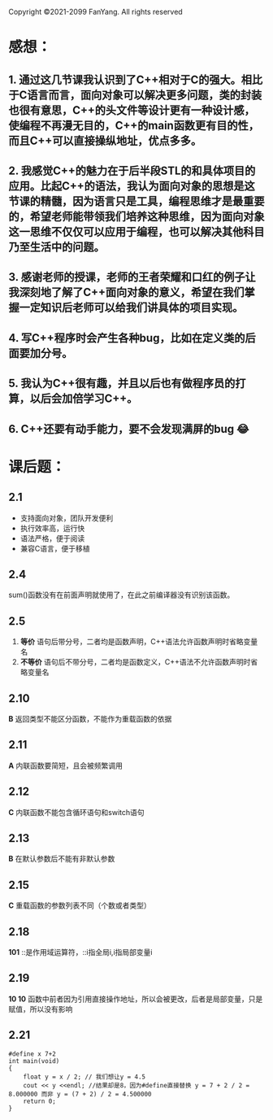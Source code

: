 Copyright ©2021-2099 FanYang. All rights reserved

# 感想：
## 1. 通过这几节课我认识到了C++相对于C的强大。相比于C语言而言，面向对象可以解决更多问题，类的封装也很有意思，C++的头文件等设计更有一种设计感，使编程不再漫无目的，C++的main函数更有目的性，而且C++可以直接操纵地址，优点多多。
## 2. 我感觉C++的魅力在于后半段STL的和具体项目的应用。比起C++的语法，我认为面向对象的思想是这节课的精髓，因为语言只是工具，编程思维才是最重要的，希望老师能带领我们培养这种思维，因为面向对象这一思维不仅仅可以应用于编程，也可以解决其他科目乃至生活中的问题。
## 3. 感谢老师的授课，老师的王者荣耀和口红的例子让我深刻地了解了C++面向对象的意义，希望在我们掌握一定知识后老师可以给我们讲具体的项目实现。
## 4. 写C++程序时会产生各种bug，比如在定义类的后面要加分号。
## 5. 我认为C++很有趣，并且以后也有做程序员的打算，以后会加倍学习C++。
## 6. C++还要有动手能力，要不会发现满屏的bug :joy:
# 课后题：

## 2.1

- 支持面向对象，团队开发便利
- 执行效率高，运行快
- 语法严格，便于阅读
- 兼容C语言，便于移植

## 2.4

sum()函数没有在前面声明就使用了，在此之前编译器没有识别该函数。

## 2.5

1. **等价**  语句后带分号，二者均是函数声明，C++语法允许函数声明时省略变量名
2. **不等价**  语句后不带分号，二者均是函数定义，C++语法不允许函数声明时省略变量名

## 2.10

**B**  返回类型不能区分函数，不能作为重载函数的依据

## 2.11

**A**  内联函数要简短，且会被频繁调用

## 2.12

**C**  内联函数不能包含循环语句和switch语句

## 2.13

**B**  在默认参数后不能有非默认参数

## 2.15

**C**  重载函数的参数列表不同（个数或者类型）

## 2.18

**101** ::是作用域运算符，::i指全局i,i指局部变量i

## 2.19

**10 10**  函数中前者因为引用直接操作地址，所以会被更改，后者是局部变量，只是赋值，所以没有影响

## 2.21

```
#define x 7+2
int main(void)
{
    float y = x / 2; // 我们想让y = 4.5
    cout << y <<endl; //结果却是8，因为#define直接替换 y = 7 + 2 / 2 = 8.000000 而非 y = (7 + 2) / 2 = 4.500000
    return 0;
}
```

